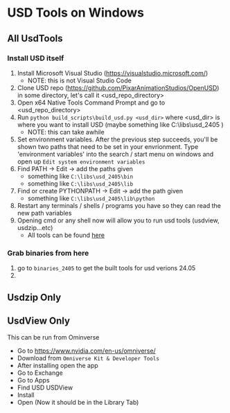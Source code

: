 # USD Tools on Windows

## All UsdTools

### Install USD itself
1.  Install Microsoft Visual Studio (https://visualstudio.microsoft.com/)
    - NOTE: this is not Visual Studio Code
1.  Clone USD repo (https://github.com/PixarAnimationStudios/OpenUSD) in some directory, let's call it <usd_repo_directory>
1.  Open x64 Native Tools Command Prompt and go to <usd_repo_directory>
1.  Run `python build_scripts\build_usd.py <usd_dir>` where <usd_dir> is where you want to install USD (maybe something like C:\libs\usd_2405 )
    - NOTE: this can take awhile
1.  Set environment variables. After the previous step succeeds, you'll be shown two paths that need to be set in your envrionment. Type 'environment variables' into the search / start menu on windows and open up `Edit system environment variables`
1.  Find PATH -> Edit -> add the paths given 
    - something like `C:\libs\usd_2405\bin`
    - something like `C:\libs\usd_2405\lib`
1.  Find or create PYTHONPATH -> Edit -> add the path given 
    - something like `C:\libs\usd_2405\lib\python`
1. Restart any terminals / shells / programs you have so they can read the new path variables
1. Opening cmd or any shell now will allow you to run usd tools (usdview, usdzip...etc)
    - All tools can be found [here](https://openusd.org/release/toolset.html)

### Grab binaries from here
1. go to `binaries_2405` to get the built tools for usd verions 24.05
1. 

## Usdzip Only



## UsdView Only

This can be run from Ominverse
- Go to https://www.nvidia.com/en-us/omniverse/
- Download from `Omniverse Kit & Developer Tools`
- After installing open the app
- Go to Exchange
- Go to Apps
- Find USD USDView
- Install
- Open (Now it should be in the Library Tab)
